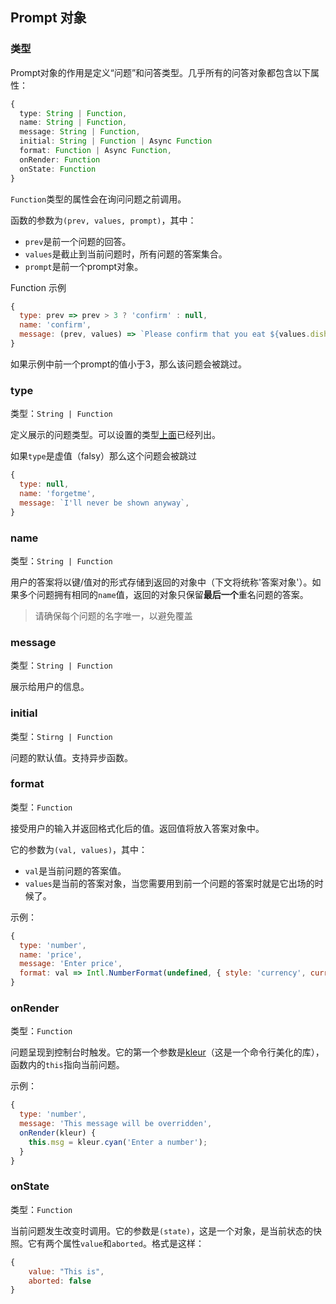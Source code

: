## Prompt 对象

### 类型

Prompt对象的作用是定义“问题”和问答类型。几乎所有的问答对象都包含以下属性：

```ts
{
  type: String | Function,
  name: String | Function,
  message: String | Function,
  initial: String | Function | Async Function
  format: Function | Async Function,
  onRender: Function
  onState: Function
}
```

`Function`类型的属性会在询问问题之前调用。

函数的参数为`(prev, values, prompt)`，其中：

- `prev`是前一个问题的回答。
- `values`是截止到当前问题时，所有问题的答案集合。
- `prompt`是前一个prompt对象。

Function 示例

```js
{
  type: prev => prev > 3 ? 'confirm' : null,
  name: 'confirm',
  message: (prev, values) => `Please confirm that you eat ${values.dish} times ${prev} a day?`
}
```

如果示例中前一个prompt的值小于3，那么该问题会被跳过。

### type

类型：`String | Function`

定义展示的问题类型。可以设置的类型[上面](/routes/prompt_object.html#类型)已经列出。

如果`type`是虚值（falsy）那么这个问题会被跳过

```js
{
  type: null,
  name: 'forgetme',
  message: `I'll never be shown anyway`,
}
```

### name

类型：`String | Function`

用户的答案将以键/值对的形式存储到返回的对象中（下文将统称'答案对象'）。如果多个问题拥有相同的`name`值，返回的对象只保留**最后一个**重名问题的答案。

> 请确保每个问题的名字唯一，以避免覆盖

### message

类型：`String | Function`

展示给用户的信息。

### initial

类型：`Stirng | Function`

问题的默认值。支持异步函数。

### format

类型：`Function`

接受用户的输入并返回格式化后的值。返回值将放入答案对象中。

它的参数为`(val, values)`，其中：

- `val`是当前问题的答案值。
- `values`是当前的答案对象，当您需要用到前一个问题的答案时就是它出场的时候了。

示例：

```js
{
  type: 'number',
  name: 'price',
  message: 'Enter price',
  format: val => Intl.NumberFormat(undefined, { style: 'currency', currency: 'USD' }).format(val);
}
```

### onRender

类型：`Function`

问题呈现到控制台时触发。它的第一个参数是[kleur](https://github.com/lukeed/kleur)（这是一个命令行美化的库），函数内的`this`指向当前问题。

示例：

```js
{
  type: 'number',
  message: 'This message will be overridden',
  onRender(kleur) {
    this.msg = kleur.cyan('Enter a number');
  }
}
```

### onState

类型：`Function`

当前问题发生改变时调用。它的参数是`(state)`，这是一个对象，是当前状态的快照。它有两个属性`value`和`aborted`。格式是这样：

```js
{
	value: "This is",
	aborted: false
}
```















